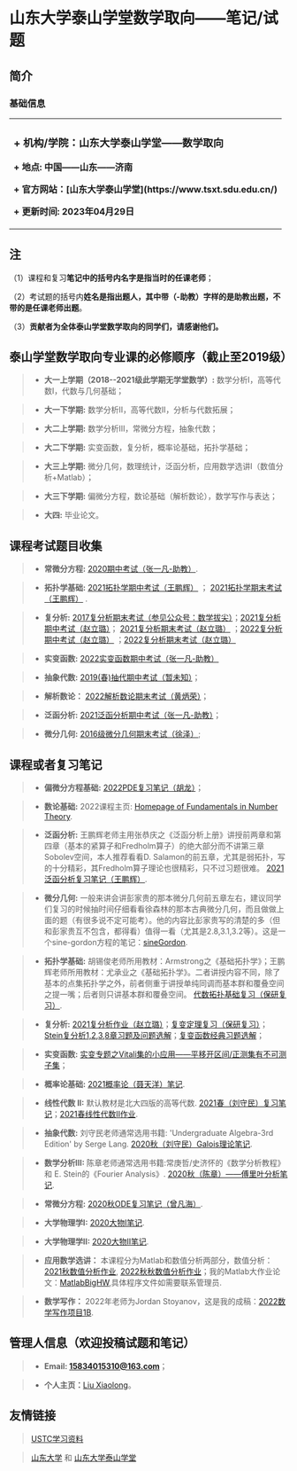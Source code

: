 # 山东大学泰山学堂数学取向——笔记/试题
## 简介
### 基础信息
<table border="0">
  <tr>
    <td width="100%">
      <h3> + 机构/学院：山东大学泰山学堂——数学取向</h3>
      <p><b> + 地点: 中国——山东——济南</b></p>
      <p><b> + 官方网站：[山东大学泰山学堂](https://www.tsxt.sdu.edu.cn/)  </b></p>
      <p><b> + 更新时间: 2023年04月29日</b></p>
    </td>
  </tr>
</table>

## 注
（1）课程和复习**笔记中的括号内名字是指当时的任课老师**；

（2）考试题的括号内**姓名是指出题人，其中带（-助教）字样的是助教出题，不带的是任课老师出题**。

（3）**贡献者为全体泰山学堂数学取向的同学们，请感谢他们。**

## 泰山学堂数学取向专业课的必修顺序（截止至2019级）

> + **大一上学期（2018--2021级此学期无学堂数学）:** 数学分析I，高等代数I，代数与几何基础；

> + **大一下学期:** 数学分析II，高等代数II，分析与代数拓展；

> + **大二上学期:** 数学分析III，常微分方程，抽象代数；

> + **大二下学期:** 实变函数，复分析，概率论基础，拓扑学基础；

> + **大三上学期:** 微分几何，数理统计，泛函分析，应用数学选讲I（数值分析+Matlab）；

> + **大三下学期:** 偏微分方程，数论基础（解析数论），数学写作与表达；

> + **大四:** 毕业论文。


## 课程考试题目收集

> + **常微分方程:**  [2020期中考试（张一凡-助教）](/ODE期中考试2020.pdf).

> + **拓扑学基础:**  [2021拓扑学期中考试（王鹏辉）](/拓扑学2021期中考试.pdf) ； [2021拓扑学期末考试（王鹏辉）](/拓扑学2021期末考试.pdf) .

> + **复分析:** [2017复分析期末考试（参见公众号：数学拔尖）](/2017复变期末考试.pdf)；[2021复分析期中考试（赵立璐）](/2021复分析期中考试.pdf)； [2021复分析期末考试（赵立璐）](/2021复分析期末考试.pdf) ；[2022复分析期中考试（赵立璐）](/2022复分析期中考试.pdf) ；[2022复分析期末考试（赵立璐）](/2022复变期末考试.pdf) 

> + **实变函数:** [2022实变函数期中考试（张一凡-助教）](/2022实变函数期中考试.pdf)

> + **抽象代数:** [2019(春)抽代期中考试（暂未知）](/2019抽代期中考试.pdf)；

> + **解析数论：** [2022解析数论期末考试（黄炳荣）](/2022AnalyticNT.pdf)；

> + **泛函分析:** [2021泛函分析期中考试（张一凡-助教）](/2021泛函分析期中考试.pdf)；

> + **微分几何:** [2016级微分几何期末考试（徐泽）](/2016级微分几何期末考试.jpg);

## 课程或者复习笔记
> + **偏微分方程基础:** [2022PDE复习笔记（胡龙）](/2022PDE复习笔记（胡龙）.pdf)；
 
> + **数论基础:** 2022课程主页: [Homepage of Fundamentals in Number Theory](https://faculty.sdu.edu.cn/brhuang/zh_CN/zdylm/1454369/list/index.htm).

> + **泛函分析:** 王鹏辉老师主用张恭庆之《泛函分析上册》讲授前两章和第四章（基本的紧算子和Fredholm算子）的绝大部分而不讲第三章Sobolev空间，本人推荐看看D. Salamon的前五章，尤其是弱拓扑，写的十分精彩，其Fredholm算子理论也很精彩，只不过习题很难。
> [2021泛函分析复习笔记（王鹏辉）](/泛函分析复习笔记2022.pdf).

> + **微分几何:** 一般来讲会讲彭家贵的那本微分几何前五章左右，建议同学们复习的时候抽时间仔细看看徐森林的那本古典微分几何，而且做做上面的题（有很多说不定可能考）。他的内容比彭家贵写的清楚的多（但和彭家贵互不包含，都得看）值得一看（尤其是2.8,3.1,3.2等）。这是一个sine-gordon方程的笔记：[sineGordon](/sineGordon.pdf).

> + **拓扑学基础:**  胡锡俊老师所用教材：Armstrong之《基础拓扑学》；王鹏辉老师所用教材：尤承业之《基础拓扑学》。二者讲授内容不同，除了基本的点集拓扑学之外，前者侧重于讲授单纯同调而基本群和覆叠空间之提一嘴；后者则只讲基本群和覆叠空间。
> [代数拓扑基础复习（保研复习）](https://dvlxlwz.github.io/DvlxlwzMathNotes/SomeAT.pdf).

> + **复分析:**  [2021复分析作业（赵立璐）](/2021复分析作业.pdf)；[复变定理复习（保研复习）](/复变定理复习（保研复习）.pdf)；
> [Stein复分析1,2,3,8章习题及问题选解](/Stein复分析1,2,3,8章习题及问题选解.pdf)；[复变函数经典习题选解](/复变函数经典习题选解.pdf)；

> + **实变函数:** [实变专题之Vitali集的小应用——平移开区间/正测集有不可测子集](/实变专题之Vitali集的小应用.pdf)；

> + **概率论基础:** [2021概率论（聂天洋）笔记](/概率论2021复习笔记.pdf).

> + **线性代数 II:** 默认教材是北大四版的高等代数.
>[2021春（刘守民）复习笔记](/线性代数II复习笔记2021.pdf)；[2021春线性代数II作业](/线性代数II作业2021.pdf).

> + **抽象代数:** 刘守民老师通常选用书籍: 'Undergraduate Algebra-3rd Edition' by Serge Lang. [2020秋（刘守民）Galois理论笔记](/Galois笔记2020.pdf).

> + **数学分析III:** 陈章老师通常选用书籍:常庚哲/史济怀的《数学分析教程》和 E. Stein的《Fourier Analysis》.
>[2020秋（陈章）——傅里叶分析笔记](/Fourier笔记2020.pdf).

> + **常微分方程:**  [2020秋ODE复习笔记（曾凡海）](/ODE复习笔记2020.pdf).

> + **大学物理学I:**  [2020大物I笔记](/大学物理I笔记2020.pdf).

> + **大学物理学II:** [2020大物II笔记](/大学物理II笔记2020.pdf).

> + **应用数学选讲：** 本课程分为Matlab和数值分析两部分，数值分析：[2021秋数值分析作业](/2021秋数值分析作业.zip), [2022秋秋数值分析作业](/2022-2023数值分析作业.zip)；我的Matlab大作业论文：[MatlabBigHW](/MatlabBigHW.pdf),具体程序文件如需要联系管理员.

> + **数学写作：** 2022年老师为Jordan Stoyanov，这是我的成稿：[2022数学写作项目1B](/2022数学写作.zip).

## 管理人信息（欢迎投稿试题和笔记）
> + **Email: 15834015310@163.com**；

> + **个人主页：**[Liu Xiaolong](https://dvlxlwz.github.io/)。

## 友情链接
> [USTC学习资料](http://home.ustc.edu.cn/~yx3x/USTCdata.html)

> [山东大学](https://www.sdu.edu.cn/) 和 [山东大学泰山学堂](https://www.tsxt.sdu.edu.cn/)
